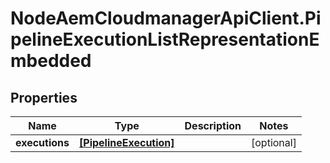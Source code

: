 # NodeAemCloudmanagerApiClient.PipelineExecutionListRepresentationEmbedded

## Properties

Name | Type | Description | Notes
------------ | ------------- | ------------- | -------------
**executions** | [**[PipelineExecution]**](PipelineExecution.md) |  | [optional] 


